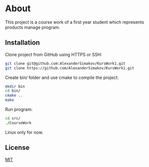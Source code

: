 # About 
This project is a course work of a first year student which represents products manage program.

## Installation
Clone project from GitHub using HTTPS or SSH:
```bash
git clone git@github.com:AlexanderSimakov/KursWork1.git
git clone https://github.com/AlexanderSimakov/KursWork1.git
```

Create bin/ folder and use cmake to compile the project:
```bash
mkdir bin
cd bin/
cmake ..
make
```

Run program:
```bash
cd src/
./CourseWork
```
Linux only for now.
## License
[MIT](https://choosealicense.com/licenses/mit/)